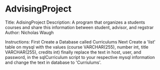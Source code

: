 # AdvisingProject
Title: AdisingProject <to be determined in later date>
Description: A program that organizes a students courses and share this information between student, advisor, and regstrar
Author: Nicholas Waugh

Instructions:
First Create a Database called Curriculums
Next Create a 'list' table on mysql with the values (course VARCHAR(255), number int, title VARCHAR(255), credits int)
finally replace the text in host, user, and password, in the sqlCurriculum script to your respective mysql information
and change the text in database to 'Curriulums'.
